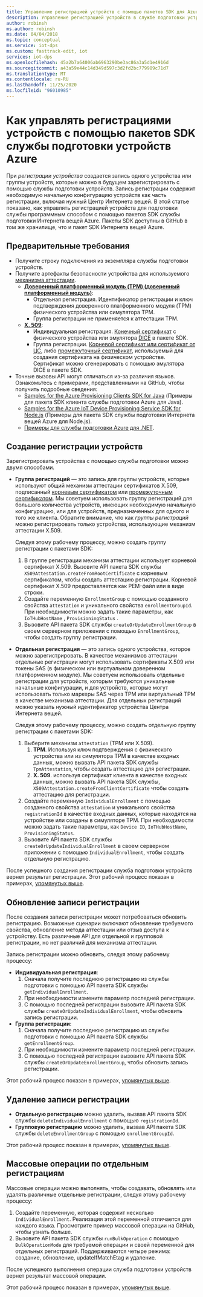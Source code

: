 ```yaml
---
title: Управление регистрацией устройств с помощью пакетов SDK для Azure DP
description: Управление регистрацией устройств в службе подготовки устройств для центра Интернета вещей с помощью пакетов SDK для служб
author: robinsh
ms.author: robinsh
ms.date: 04/04/2018
ms.topic: conceptual
ms.service: iot-dps
ms.custom: fasttrack-edit, iot
services: iot-dps
ms.openlocfilehash: 45a2b7a64006ab6963290be3ac86a3a5d1e4916d
ms.sourcegitcommit: a43a59e44c14d349d597c3d2fd2bc779989c71d7
ms.translationtype: MT
ms.contentlocale: ru-RU
ms.lasthandoff: 11/25/2020
ms.locfileid: "96010985"
---
```

# <a name="how-to-manage-device-enrollments-with-azure-device-provisioning-service-sdks"></a>Как управлять регистрациями устройств с помощью пакетов SDK службы подготовки устройств Azure
При *регистрации устройства* создается запись одного устройства или группы устройств, которые можно в будущем зарегистрировать с помощью службы подготовки устройств. Запись регистрации содержит необходимую начальную конфигурацию устройств как часть регистрации, включая нужный Центр Интернета вещей. В этой статье показано, как управлять регистрацией устройств для подготовки службы программным способом с помощью пакетов SDK службы подготовки Интернета вещей Azure.  Пакеты SDK доступны в GitHub в том же хранилище, что и пакет SDK Интернета вещей Azure.

## <a name="prerequisites"></a>Предварительные требования
* Получите строку подключения из экземпляра службы подготовки устройств.
* Получите артефакты безопасности устройства для используемого [механизма аттестации](concepts-service.md#attestation-mechanism).
    * [**Доверенный платформенный модуль (TPM) (доверенный платформенный модуль)**](./concepts-tpm-attestation.md):
        * Отдельная регистрация. Идентификатор регистрации и ключ подтверждения доверенного платформенного модуля (TPM) физического устройства или симулятора TPM.
        * Группа регистрации не применяется к аттестации TPM.
    * [**X. 509**](./concepts-service.md#attestation-mechanism):
        * Индивидуальная регистрация. [Конечный сертификат](./concepts-service.md#attestation-mechanism) с физического устройства или эмулятора [DICE](https://azure.microsoft.com/blog/azure-iot-supports-new-security-hardware-to-strengthen-iot-security/) в пакете SDK.
        * Группа регистрации. [Корневой сертификат или сертификат от ЦС](./concepts-x509-attestation.md#root-certificate), либо [промежуточный сертификат](./concepts-x509-attestation.md#intermediate-certificate), используемый для создания сертификата на физическом устройстве.  Сертификат можно сгенерировать с помощью эмулятора DICE в пакете SDK.
* Точные вызовы API могут отличаться из-за различия языков. Ознакомьтесь с примерами, представленными на GitHub, чтобы получить подробные сведения:
   * [Samples for the Azure Provisioning Clients SDK for Java](https://github.com/Azure/azure-iot-sdk-java/tree/master/provisioning/provisioning-samples) (Примеры для пакета SDK клиента службы подготовки Azure для Java).
   * [Samples for the Azure IoT Device Provisioning Service SDK for Node.js](https://github.com/Azure/azure-iot-sdk-node/tree/master/provisioning/service/samples) (Примеры для пакета SDK службы подготовки Интернета вещей Azure для Node.js).
   * [Примеры для службы подготовки Azure для .NET](https://github.com/Azure/azure-iot-sdk-csharp/tree/master/provisioning/service/samples).

## <a name="create-a-device-enrollment"></a>Создание регистрации устройств
Зарегистрировать устройства с помощью службы подготовки можно двумя способами.

* **Группа регистраций** — это запись для группы устройств, которые используют общий механизм аттестации сертификатов X.509, подписанный [корневым сертификатом](./concepts-x509-attestation.md#root-certificate) или [промежуточным сертификатом](./concepts-x509-attestation.md#intermediate-certificate). Мы советуем использовать группу регистраций для большого количества устройств, имеющих необходимую начальную конфигурацию, или для устройств, предназначенных для одного и того же клиента. Обратите внимание, что как *группы регистраций* можно регистрировать только устройства, использующие механизм аттестации X.509. 

    Следуя этому рабочему процессу, можно создать группу регистрации с пакетами SDK:

    1. В группе регистрации механизм аттестации использует корневой сертификат X.509.  Вызовите API пакета SDK службы ```X509Attestation.createFromRootCertificate``` с корневым сертификатом, чтобы создать аттестацию регистрации.  Корневой сертификат X.509 предоставляется как PEM-файл или в виде строки.
    1. Создайте переменную ```EnrollmentGroup``` с помощью созданного свойства ```attestation``` и уникального свойства ```enrollmentGroupId```.  При необходимости можно задать такие параметры, как ```IoTHubHostName``` , ```ProvisioningStatus``` .
    2. Вызовите API пакета SDK службы ```createOrUpdateEnrollmentGroup``` в своем серверном приложении с помощью ```EnrollmentGroup```, чтобы создать группу регистрации.

* **Отдельная регистрация** — это запись одного устройства, которое можно зарегистрировать. В качестве механизмов аттестации отдельные регистрации могут использовать сертификаты X.509 или токены SAS (в физическом или виртуальном доверенном платформенном модуле). Мы советуем использовать отдельные регистрации для устройств, которым требуются уникальные начальные конфигурации, и для устройств, которые могут использовать только маркеры SAS через TPM или виртуальный TPM в качестве механизма аттестации. Для отдельных регистраций можно указать нужный идентификатор устройства Центра Интернета вещей.

    Следуя этому рабочему процессу, можно создать отдельную группу регистрации с пакетами SDK:
    
    1. Выберите механизм ```attestation``` (TPM или X.509).
        1. **TPM**. Используя ключ подтверждения с физического устройства или из симулятора TPM в качестве входных данных, можно вызвать API пакета SDK службы ```TpmAttestation```, чтобы создать аттестацию для регистрации. 
        2. **X. 509**. используя сертификат клиента в качестве входных данных, можно вызвать API пакета SDK службы, ```X509Attestation.createFromClientCertificate``` чтобы создать аттестацию для регистрации.
    2. Создайте переменную ```IndividualEnrollment``` с помощью созданного свойства ```attestation``` и уникального свойства ```registrationId``` в качестве входных данных, которые находятся на устройстве или созданы в симуляторе TPM.  При необходимости можно задать такие параметры, как ```Device ID```, ```IoTHubHostName```, ```ProvisioningStatus```.
    3. Вызовите API пакета SDK службы ```createOrUpdateIndividualEnrollment``` в своем серверном приложении с помощью ```IndividualEnrollment```, чтобы создать отдельную регистрацию.

После успешного создания регистрации служба подготовки устройств вернет результат регистрации. Этот рабочий процесс показан в примерах, [упомянутых выше](#prerequisites).

## <a name="update-an-enrollment-entry"></a>Обновление записи регистрации

После создания записи регистрации может потребоваться обновить регистрацию.  Возможные сценарии включают обновление требуемого свойства, обновление метода аттестации или отзыв доступа к устройству.  Есть различные API для отдельной и групповой регистрации, но нет различий для механизма аттестации.

Запись регистрации можно обновить, следуя этому рабочему процессу:
* **Индивидуальная регистрация**:
    1. Сначала получите последнюю регистрацию из службы подготовки с помощью API пакета SDK службы ```getIndividualEnrollment```.
    2. При необходимости измените параметр последней регистрации. 
    3. С помощью последней регистрации вызовите API пакета SDK службы ```createOrUpdateIndividualEnrollment```, чтобы обновить запись регистрации.
* **Группа регистрации**:
    1. Сначала получите последнюю регистрацию из службы подготовки с помощью API пакета SDK службы ```getEnrollmentGroup```.
    2. При необходимости измените параметр последней регистрации.
    3. С помощью последней регистрации вызовите API пакета SDK службы ```createOrUpdateEnrollmentGroup```, чтобы обновить запись регистрации.

Этот рабочий процесс показан в примерах, [упомянутых выше](#prerequisites).

## <a name="remove-an-enrollment-entry"></a>Удаление записи регистрации

* **Отдельную регистрацию** можно удалить, вызвав API пакета SDK службы ```deleteIndividualEnrollment``` с помощью ```registrationId```.
* **Групповую регистрацию** можно удалить, вызвав API пакета SDK службы ```deleteEnrollmentGroup``` с помощью ```enrollmentGroupId```.

Этот рабочий процесс показан в примерах, [упомянутых выше](#prerequisites).

## <a name="bulk-operation-on-individual-enrollments"></a>Массовые операции по отдельным регистрациям

Массовые операции можно выполнять, чтобы создавать, обновлять или удалять различные отдельные регистрации, следуя этому рабочему процессу:

1. Создайте переменную, которая содержит несколько ```IndividualEnrollment```.  Реализация этой переменной отличается для каждого языка.  Просмотрите пример массовой операции на GitHub, чтобы узнать больше.
2. Вызовите API пакета SDK службы ```runBulkOperation``` с помощью ```BulkOperationMode``` для требуемой операции и своей переменной для отдельных регистраций. Поддерживаются четыре режима: создание, обновление, updateIfMatchEtag и удаление.

После успешного выполнения операции служба подготовки устройств вернет результат массовой операции.

Этот рабочий процесс показан в примерах, [упомянутых выше](#prerequisites).